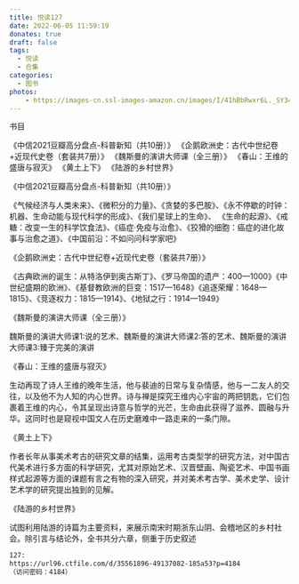 ```yaml
---
title: 悦读127
date: 2022-06-05 11:59:19
donates: true
draft: false
tags:
  - 悦读
  - 合集
categories:
  - 图书
photos:
    - https://images-cn.ssl-images-amazon.cn/images/I/41hBbRwxr6L._SY346_.jpg
---
```


书目

《中信2021豆瓣高分盘点-科普新知（共10册）》
《企鹅欧洲史：古代中世纪卷+近现代史卷（套装共7册）》
《魏斯曼的演讲大师课（全三册）》
《春山：王维的盛唐与寂灭》
《黄土上下》
《陆游的乡村世界》

<!--more-->

《中信2021豆瓣高分盘点-科普新知（共10册）》

《气候经济与人类未来》、《微积分的力量》、《贪婪的多巴胺》、《永不停歇的时钟：机器、生命动能与现代科学的形成》、《我们星球上的生命》、
《生命的起源》、《戒糖：改变一生的科学饮食法》、《癌症·免疫与治愈》、《狡猾的细胞：癌症的进化故事与治愈之道》、《中国前沿：不如问问科学家吧》


《企鹅欧洲史：古代中世纪卷+近现代史卷（套装共7册）》

《古典欧洲的诞生：从特洛伊到奥古斯丁》、《罗马帝国的遗产：400—1000》《中世纪盛期的欧洲》、《基督教欧洲的巨变：1517—1648》《追逐荣耀：1648—1815》、《竞逐权力：1815—1914》、《地狱之行：1914—1949》


《魏斯曼的演讲大师课（全三册）》

魏斯曼的演讲大师课1:说的艺术、魏斯曼的演讲大师课2:答的艺术、魏斯曼的演讲大师课3:臻于完美的演讲


《春山：王维的盛唐与寂灭》

生动再现了诗人王维的晚年生活，他与裴迪的日常与复杂情感，他与一二友人的交往，以及他不为人知的内心世界。诗与禅是探究王维内心宇宙的两把钥匙，它们包裹着王维的内心，令其呈现出诗意与哲学的光芒，生命由此获得了滋养、圆融与升华。这同时也是窥视中国文人在历史磨难中一路走来的一条门隙。


《黄土上下》

作者长年从事美术考古的研究文章的结集，运用考古类型学的研究方法，对中国古代美术进行多方面的科学研究，尤其对原始艺术、汉晋壁画、陶瓷艺术、中国书画样式起源等方面的课题有言之有物的深入研究，并对美术考古学、美术史学、设计艺术学的研究提出独到的见解。


《陆游的乡村世界》

试图利用陆游的诗篇为主要资料，来展示南宋时期浙东山阴、会稽地区的乡村社会。除引言与结论外，全书共分六章，侧重于历史叙述

```bash
127: 
https://url96.ctfile.com/d/35561896-49137082-185a53?p=4184
（访问密码：4184）
```